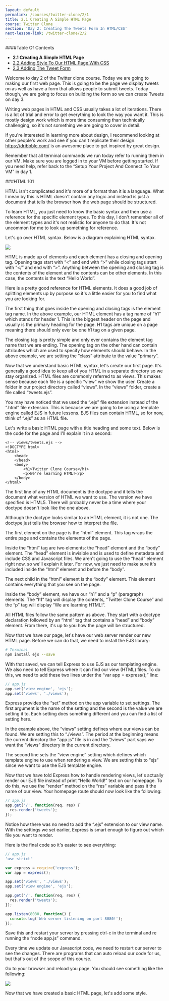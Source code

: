 ```yaml
---
layout: default
permalink: /courses/twitter-clone/2/1
title: 2.1 Creating A Simple HTML Page
course: Twitter Clone
section: 'Day 2: Creating The Tweets Form In HTML/CSS'
next-lesson-link: /twitter-clone/2/2
---
```


####Table Of Contents

- **2.1 Creating A Simple HTML Page**
- [2.2 Adding Style To Our HTML Page With CSS](/courses/twitter-clone/2/2)
- [2.3 Adding The Tweet Form](/courses/twitter-clone/2/3)

Welcome to day 2 of the Twitter clone course.  Today we are going to making our first web page.  This is going to be the page we display tweets on as well as have a form that allows people to submit tweets.  Today though, we are going to focus on building the form so we can create Tweets on day 3.

Writing web pages in HTML and CSS usually takes a lot of iterations.  There is a lot of trial and error to get everything to look the way you want it.  This is mostly design work which is more time consuming than technically challenging, so it's not something we are going to cover in detail.

If you're interested in learning more about design, I recommend looking at other people's work and see if you can't replicate their design.  https://dribbble.com/ is an awesome place to get inspired by great design.

Remember that all terminal commands we run today refer to running them in our VM.  Make sure you are logged in to your VM before getting started.  If you need help, refer back to the “Setup Your Project And Connect To Your VM” in day 1.

###HTML 101

HTML isn't complicated and it's more of a format than it is a language.  What I mean by this is HTML doesn't contain any logic and instead is just a document that tells the browser how the web page should be structured.

To learn HTML, you just need to know the basic syntax and then use a reference for the specific element types.  To this day, I don't remember all of the element types and it's not realistic for anyone to do that.  It's not uncommon for me to look up something for reference.

Let's go over HTML syntax.  Below is a diagram explaining HTML syntax.

![](https://s3.amazonaws.com/spark-school/courses/twitter-clone/2/HTML-element-markup-syntax-diagram.png)

HTML is made up of elements and each element has a closing and opening tag.  Opening tags start with “<” and end with “>” while closing tags start with “</” and end with “>”.  Anything between the opening and closing tag is the contents of the element and the contents can be other elements.  In this case, the contents is the text “Hello World”.

Here is a pretty good reference for HTML elements.  It does a good job of splitting elements up by purpose so it's a little easier for you to find what you are looking for.

The first thing that goes inside the opening and closing tags is the element tag name.  In the above example, our HTML element has a tag name of “h1” which stands for header 1.  This is the biggest header on the page and usually is the primary heading for the page.  H1 tags are unique on a page meaning there should only ever be one h1 tag on a given page.

The closing tag is pretty simple and only ever contains the element tag name that we are ending.  The opening tag on the other hand can contain attributes which are used to specify how elements should behave.  In the above example, we are setting the “class” attribute to the value “primary”.

Now that we understand basic HTML syntax, let's create our first page.  It's generally a good idea to keep all of you HTML in a separate directory so we stay organized.  HTML files are commonly referred to as views.  This makes sense because each file is a specific “view” we show the user. Create a folder in our project directory called “views”.  In the “views” folder, create a file called “tweets.ejs”.

You may have noticed that we used the “.ejs” file extension instead of the “.html” file extension.  This is because we are going to be using a template engine called EJS in future lessons.  EJS files can contain HTML, so for now, think of “.ejs” as an HTML file.

Let's write a basic HTML page with a title heading and some text.  Below is the code for the page and I'll explain it in a second:

```ejs
<!-- views/tweets.ejs -->
<!DOCTYPE html>
<html>
    <head>
    </head>
    <body>
        <h1>Twitter Clone Course</h1>
        <p>We're learning HTML!</p>
    </body>
</html>
```

The first line of any HTML document is the doctype and it tells the document what version of HTML we want to use.  The version we have specified is HTML5.  There will probably never be a time where your doctype doesn't look like the one above.

Although the doctype looks similar to an HTML element, it is not one.   The doctype just tells the browser how to interpret the file.

The first element on the page is the “html” element.  This tag wraps the entire page and contains the elements of the page.

Inside the “html” tag are two elements: the “head” element and the “body” element.  The “head” element is invisible and is used to define metadata and include CSS and Javascript files.  We aren't going to use the “head” element right now, so we'll explain it later.  For now, we just need to make sure it's included inside the “html” element and before the “body”.

The next child in the “html” element is the “body” element.  This element contains everything that you see on the page.

Inside the “body” element, we have our  “h1” and a “p” (paragraph) elements.  The “h1” tag will display the contents, “Twitter Clone Course” and the “p” tag will display “We are learning HTML!”.

All HTML files follow the same pattern as above.  They start with a doctype declaration followed by an “html” tag that contains a “head” and “body” element.  From there, it's up to you how the page will be structured.

Now that we have our page, let's have our web server render our new HTML page.  Before we can do that, we need to install the EJS library:

```bash
# Terminal
npm install ejs --save
 ```

With that saved, we can tell Express to use EJS as our templating engine.  We also need to tell Express where it can find our view (HTML) files.  To do this, we need to add these two lines under the “var app = express();” line:

```javascript
// app.js
app.set('view engine', 'ejs');
app.set('views', './views');
```

Express provides the “set” method on the app variable to set settings.  The first argument is the name of the setting and the second is the value we are setting it to.  Each setting does something different and you can find a list of setting here.

In the example above, the “views” setting defines where our views can be found.  We are setting this to “./views”.  The period at the beginning means the current directory the “app.js” file is in and the “/views” part says we want the “views” directory in the current directory.

The second line sets the “view engine” setting which defines which template engine to use when rendering a view.  We are setting this to “ejs” since we want to use the EJS template engine.

Now that we have told Express how to handle rendering views, let's actually render our EJS file instead of print “Hello World!” text on our homepage.  To do this, we use the “render” method on the “res” variable and pass it the name of our view.  Your homepage route should now look like the following:

```javascript
// app.js
app.get('/', function(req, res) {
  res.render('tweets');
});
```

Notice how there was no need to add the “.ejs” extension to our view name.  With the settings we set earlier, Express is smart enough to figure out which file you want to render.

Here is the final code so it's easier to see everything:

```javascript
// app.js
'use strict'

var express = require('express');
var app = express();

app.set('views', './views');
app.set('view engine', 'ejs');

app.get('/', function(req, res) {
  res.render('tweets');
});

app.listen(8080, function() {
  console.log('Web server listening on port 8080!');
});
```

Save this and restart your server by pressing ctrl-c in the terminal and re running the “node app.js” command.

Every time we update our Javascript code, we need to restart our server to see the changes.  There are programs that can auto reload our code for us, but that's out of the scope of this course.

Go to your browser and reload you page.  You should see something like the following:

![](https://s3.amazonaws.com/spark-school/courses/twitter-clone/2/simple-html-page-with-header-and-paragraph.png)

Now that we have created a basic HTML page, let's add some style.
